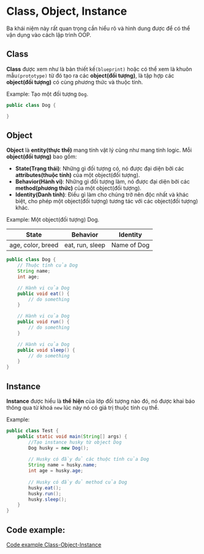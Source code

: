 # Class, Object, Instance
Ba khái niệm này rất quan trọng cần hiểu rõ và hình dung được để có thể vận dụng vào cách lập trình OOP.

## Class
**Class** được xem như là bản thiết kế```(blueprint)``` hoặc có thể xem là khuôn mẫu```(prototype)``` từ đó tạo ra các **object(đối tượng)**, là tập hợp các **object(đối tượng)** có cùng phương thức và thuộc tính.

Example: Tạo một đối tượng ```Dog```.

```java
public class Dog {

}
```

## Object
**Object** là **entity(thực thể)** mang tính vật lý cũng như mang tính logic. Mỗi **object(đối tượng)** bao gồm:
- **State(Trạng thái)**: Những gì đối tượng có, nó được đại diện bởi các **attributes(thuộc tính)** của một object(đối tượng).
- **Behavior(Hành vi)**: Những gì đối tượng làm, nó được đại diện bởi các **method(phương thức)** của một object(đối tượng).
- **Identity(Danh tính)**: Điều gì làm cho chúng trở nên độc nhất và khác biệt, cho phép một object(đối tượng) tương tác với các object(đối tượng) khác.

Example: Một object(đối tượng) Dog.

State | Behavior | Identity
------------ | ------------- | -------------
age, color, breed | eat, run, sleep | Name of Dog

```java
public class Dog {
	// Thuộc tính của Dog
	String name;
	int age;

	// Hành vi của Dog
	public void eat() {
		// do something
	}

	// Hành vi của Dog
	public void run() {
		// do something
	}

	// Hành vi của Dog
	public void sleep() {
		// do something
	}
}
```

## Instance
**Instance** được hiểu là **thể hiện** của lớp đối tượng nào đó, nó được khai báo thông qua từ khoá ```new``` lúc này nó có giá trị thuộc tính cụ thể.

Example:
```java
public class Test {
	public static void main(String[] args) {
		//Tạo instance husky từ object Dog
		Dog husky = new Dog();
		
		// Husky có đầy đủ các thuộc tính của Dog
		String name = husky.name;
		int age = husky.age;
		
		// Husky có đầy đủ method của Dog
		husky.eat();
		husky.run();
		husky.sleep();
	}
}
``` 
## Code example: 
[Code example Class-Object-Instance](https://github.com/nguyenvantra/Java-OOP-Tutorial/tree/master/src/com/darkness/step1)